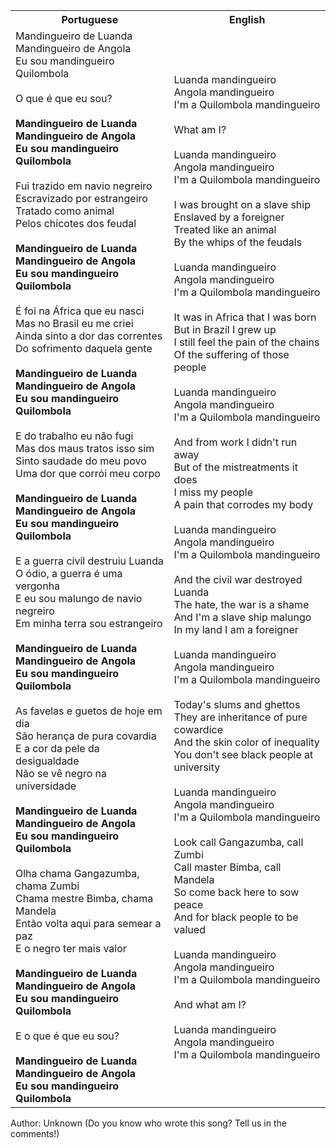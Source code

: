 <table class="capoeira-table">
    <tr class="header-row">
        <th>Portuguese</th>
        <th>English</th>
    </tr>
    <tr>
        <td>Mandingueiro de Luanda<br>Mandingueiro de Angola<br>Eu sou mandingueiro Quilombola<br><br>O que é que eu sou?<br><br><strong>Mandingueiro de Luanda<br>Mandingueiro de Angola<br>Eu sou mandingueiro Quilombola</strong><br><br>Fui trazido em navio negreiro<br>Escravizado por estrangeiro<br>Tratado como animal<br>Pelos chicotes dos feudal<br><br><strong>Mandingueiro de Luanda<br>Mandingueiro de Angola<br>Eu sou mandingueiro Quilombola</strong><br><br>É foi na África que eu nasci<br>Mas no Brasil eu me criei<br>Ainda sinto a dor das correntes<br>Do sofrimento daquela gente<br><br><strong>Mandingueiro de Luanda<br>Mandingueiro de Angola<br>Eu sou mandingueiro Quilombola</strong><br><br>E do trabalho eu não fugi<br>Mas dos maus tratos isso sim<br>Sinto saudade do meu povo<br>Uma dor que corrói meu corpo<br><br><strong>Mandingueiro de Luanda<br>Mandingueiro de Angola<br>Eu sou mandingueiro Quilombola</strong><br><br>E a guerra civil destruiu Luanda<br>O ódio, a guerra é uma vergonha<br>E eu sou malungo de navio negreiro<br>Em minha terra sou estrangeiro<br><br><strong>Mandingueiro de Luanda<br>Mandingueiro de Angola<br>Eu sou mandingueiro Quilombola</strong><br><br>As favelas e guetos de hoje em dia<br>São herança de pura covardia<br>E a cor da pele da desigualdade<br>Não se vê negro na universidade<br><br><strong>Mandingueiro de Luanda<br>Mandingueiro de Angola<br>Eu sou mandingueiro Quilombola</strong><br><br>Olha chama Gangazumba, chama Zumbi<br>Chama mestre Bimba, chama Mandela<br>Então volta aqui para semear a paz<br>E o negro ter mais valor<br><br><strong>Mandingueiro de Luanda<br>Mandingueiro de Angola<br>Eu sou mandingueiro Quilombola</strong><br><br>E o que é que eu sou?<br><br><strong>Mandingueiro de Luanda<br>Mandingueiro de Angola<br>Eu sou mandingueiro Quilombola</strong></td>
        <td>Luanda mandingueiro<br>Angola mandingueiro<br>I'm a Quilombola mandingueiro<br><br>What am I?<br><br>Luanda mandingueiro<br>Angola mandingueiro<br>I'm a Quilombola mandingueiro<br><br>I was brought on a slave ship<br>Enslaved by a foreigner<br>Treated like an animal<br>By the whips of the feudals<br><br>Luanda mandingueiro<br>Angola mandingueiro<br>I'm a Quilombola mandingueiro<br><br>It was in Africa that I was born<br>But in Brazil I grew up<br>I still feel the pain of the chains<br>Of the suffering of those people<br><br>Luanda mandingueiro<br>Angola mandingueiro<br>I'm a Quilombola mandingueiro<br><br>And from work I didn't run away<br>But of the mistreatments it does<br>I miss my people<br>A pain that corrodes my body<br><br>Luanda mandingueiro<br>Angola mandingueiro<br>I'm a Quilombola mandingueiro<br><br>And the civil war destroyed Luanda<br>The hate, the war is a shame<br>And I'm a slave ship malungo<br>In my land I am a foreigner<br><br>Luanda mandingueiro<br>Angola mandingueiro<br>I'm a Quilombola mandingueiro<br><br>Today's slums and ghettos<br>They are inheritance of pure cowardice<br>And the skin color of inequality<br>You don't see black people at university<br><br>Luanda mandingueiro<br>Angola mandingueiro<br>I'm a Quilombola mandingueiro<br><br>Look call Gangazumba, call Zumbi<br>Call master Bimba, call Mandela<br>So come back here to sow peace<br>And for black people to be valued<br><br>Luanda mandingueiro<br>Angola mandingueiro<br>I'm a Quilombola mandingueiro<br><br>And what am I?<br><br>Luanda mandingueiro<br>Angola mandingueiro<br>I'm a Quilombola mandingueiro</td>
    </tr>
</table>

<figcaption>
Author: Unknown (Do you know who wrote this song? Tell us in the comments!)
</figcaption>